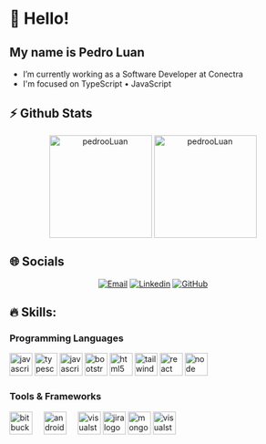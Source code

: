 # 👋 Hello!
## My name is Pedro Luan

- I’m currently working as a Software Developer at Conectra
- I'm focused on TypeScript • JavaScript

## ⚡ Github Stats

<div align="center">
  <img height="180em" alt="pedrooLuan" align="center" src="https://github-readme-stats.vercel.app/api?username=pedrooLuan&theme=dark&hide_border=true&include_all_commits=true&count_private=true" />
  <img height="180em" alt="pedrooLuan" align="center" src="https://github-readme-stats.vercel.app/api/top-langs/?username=pedrooLuan&theme=dark&hide_border=true&include_all_commits=true&count_private=true&layout=compact" />
</div>

## 🌐 Socials

<div align="center">

[![Email](https://img.shields.io/badge/klua517@gmail.com-c14438?style=flat-square&logo=Gmail&logoColor=white&link=mailto:klua517@gmail.com)](mailto:klua517@gmail.com)
[![Linkedin](https://img.shields.io/badge/pedro-luan-rosa-de-souza-blue?style=flat-square&logo=Linkedin&logoColor=white&link=https://linkedin.com/in/pedro-luan-rosa-de-souza/)](https://linkedin.com/in/pedro-luan-rosa-de-souza/)
[![GitHub](https://img.shields.io/badge/pedrooLuan-181717?style=flat-square&logo=github&logoColor=white&link=https://github.com/pedrooLuan)](https://github.com/pedrooLuan)

</div>

## 🔥 Skills:

### Programming Languages
<div align="left">
  <img src="https://raw.githubusercontent.com/marwin1991/profile-technology-icons/refs/heads/main/icons/javascript.png" height="40" alt="javascript logo"  />
  <img src="https://raw.githubusercontent.com/marwin1991/profile-technology-icons/refs/heads/main/icons/typescript.png" height="40" alt="typescript logo"  />
   <img src="https://raw.githubusercontent.com/marwin1991/profile-technology-icons/refs/heads/main/icons/react.png" height="40" alt="javascript logo"  />
  <img src="![image](https://github.com/user-attachments/assets/0713182b-e8b7-402b-9104-3d69b5036537)" height="40" alt="bootstrap logo"  />
  <img src="https://cdn.jsdelivr.net/gh/devicons/devicon/icons/html5/html5-original.svg" height="40" alt="html5 logo"  />
  <img src="https://raw.githubusercontent.com/marwin1991/profile-technology-icons/refs/heads/main/icons/tailwind_css.png" height="40" alt="tailwind logo"  />
  <img src="https://raw.githubusercontent.com/marwin1991/profile-technology-icons/refs/heads/main/icons/react.png" height="40" alt="react logo"  />
  <img src="https://raw.githubusercontent.com/marwin1991/profile-technology-icons/refs/heads/main/icons/node_js.png" height="40" alt="node logo"  />
</div>

###
### Tools & Frameworks
<div align="left">
  <img src="https://cdn.jsdelivr.net/gh/devicons/devicon/icons/bitbucket/bitbucket-original.svg" height="40" alt="bitbucket logo"  />
  <img width="12" />
  <img src="(https://raw.githubusercontent.com/marwin1991/profile-technology-icons/refs/heads/main/icons/android_studio.png)" height="40" alt="androidstudio logo"  />
  <img width="12" />
  <img src="(https://raw.githubusercontent.com/marwin1991/profile-technology-icons/refs/heads/main/icons/visual_studio_code.png)" height="40" alt="visualstudio logo"  />
  <img src="(https://raw.githubusercontent.com/marwin1991/profile-technology-icons/refs/heads/main/icons/jira.png)" height="40" alt="jira logo"  />
  <img src="[(https://raw.githubusercontent.com/marwin1991/profile-technology-icons/refs/heads/main/icons/jira.png)](https://raw.githubusercontent.com/marwin1991/profile-technology-icons/refs/heads/main/icons/mongodb.png)" height="40" alt="mongo logo"  />
  <img src="https://raw.githubusercontent.com/marwin1991/profile-technology-icons/refs/heads/main/icons/docker.png" height="40" alt="visualstudio logo"  />
</div>

###
